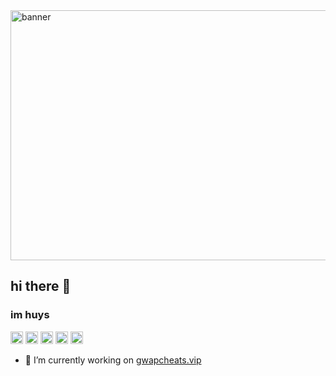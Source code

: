 <img src="https://media.discordapp.net/attachments/1333855131103396001/1338013637666672730/GettyImages-2166462891_WEB_1.png?ex=67aadb4e&is=67a989ce&hm=ed7484f38f017564dfc902eaffb574a2c6399c20a8a4dc3bc2cab230c389fd0e&=&format=webp&quality=lossless&width=1472&height=982" alt="banner" height="400" width="800">

## hi there 👋

<h3> im huys </h3>

<img src="https://abrudz.github.io/logos/Python.svg" alt="logo" width="20"/> <img src="https://abrudz.github.io/logos/JS.svg" alt="logo" width="20"/>  <img src="https://abrudz.github.io/logos/Java.svg" alt="logo" width="20"/> <img src="https://abrudz.github.io/logos/Lua.svg" alt="logo" width="20"/> <img src="https://docs.skriptlang.org/assets/icon.png" alt="logo" width="20"/>

- 🔭 I’m currently working on [gwapcheats.vip](https://github.com/gwapcheats)
